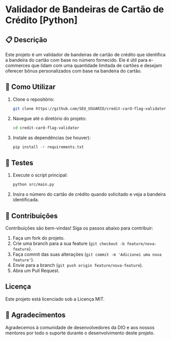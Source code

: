 # Validador de Bandeiras de Cartão de Crédito [Python]

## 📋 Descrição
Este projeto é um validador de bandeiras de cartão de crédito que identifica a bandeira do cartão com base no número fornecido. Ele é útil para e-commerces que lidam com uma quantidade limitada de cartões e desejam oferecer bônus personalizados com base na bandeira do cartão.

## 🧩 Como Utilizar
1. Clone o repositório:
    ```sh
    git clone https://github.com/SEU_USUARIO/credit-card-flag-validator.git
    ```
2. Navegue até o diretório do projeto:
    ```sh
    cd credit-card-flag-validator
    ```
3. Instale as dependências (se houver):
    ```sh
    pip install -r requirements.txt
    ```

## 🧪 Testes
1. Execute o script principal:
    ```sh
    python src/main.py
    ```
2. Insira o número do cartão de crédito quando solicitado e veja a bandeira identificada.

## 📝 Contribuições
Contribuições são bem-vindas! Siga os passos abaixo para contribuir:
1. Faça um fork do projeto.
2. Crie uma branch para a sua feature (`git checkout -b feature/nova-feature`).
3. Faça commit das suas alterações (`git commit -m 'Adicionei uma nova feature'`).
4. Envie para a branch (`git push origin feature/nova-feature`).
5. Abra um Pull Request.

## Licença
Este projeto está licenciado sob a Licença MIT. 

## 🤝 Agradecimentos
Agradecemos à comunidade de desenvolvedores da DIO e aos nossos mentores por todo o suporte durante o desenvolvimento deste projeto.



